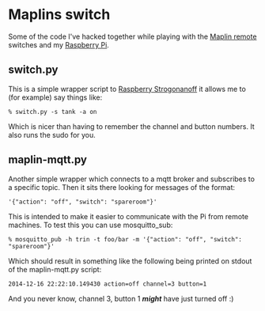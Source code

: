 # Maplins switch

Some of the code I've hacked together while playing with the [Maplin remote](http://www.maplin.co.uk/p/remote-controlled-mains-sockets-5-pack-n38hn) 
switches and my [Raspberry Pi](http://www.raspberrypi.org/).

## switch.py

This is a simple wrapper script to [Raspberry Strogonanoff](https://github.com/dmcg/raspberry-strogonanoff) it allows me to (for example) say things like:

```
% switch.py -s tank -a on
```

Which is nicer than having to remember the channel and button numbers. It also runs the sudo for you.

## maplin-mqtt.py

Another simple wrapper which connects to a mqtt broker and subscribes to a specific topic. Then it sits there looking for messages of the format:

```
'{"action": "off", "switch": "spareroom"}'
```

This is intended to make it easier to communicate with the Pi from remote machines. To test this you can use mosquitto_sub:

```
% mosquitto_pub -h trin -t foo/bar -m '{"action": "off", "switch": "spareroom"}'
```

Which should result in something like the following being printed on stdout of the maplin-mqtt.py script:

```
2014-12-16 22:22:10.149430 action=off channel=3 button=1
```

And you never know, channel 3, button 1 ***might*** have just turned off :)
